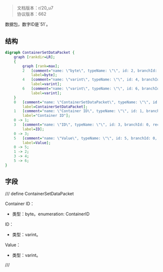 # <!-- md:samp ContainerSetDataPacket -->

> 文档版本：r/20_u7<br/>协议版本：662

<!-- md:samp ContainerSetDataPacket -->数据包，数字ID是`51`。

## 结构

```dot
digraph ContainerSetDataPacket {
	graph [rankdir=LR];
	{
		graph [rank=max];
		2	[comment="name: \"byte\", typeName: \"\", id: 2, branchId: 0, recurseId: -1, attributes: 512, notes: \"\"",
			label=byte];
		4	[comment="name: \"varint\", typeName: \"\", id: 4, branchId: 0, recurseId: -1, attributes: 512, notes: \"\"",
			label=varint];
		6	[comment="name: \"varint\", typeName: \"\", id: 6, branchId: 0, recurseId: -1, attributes: 512, notes: \"\"",
			label=varint];
	}
	0	[comment="name: \"ContainerSetDataPacket\", typeName: \"\", id: 0, branchId: 51, recurseId: -1, attributes: 0, notes: \"\"",
		label=ContainerSetDataPacket];
	1	[comment="name: \"Container ID\", typeName: \"\", id: 1, branchId: 0, recurseId: -1, attributes: 0, notes: \"enumeration: ContainerID\"",
		label="Container ID"];
	0 -> 1;
	3	[comment="name: \"ID\", typeName: \"\", id: 3, branchId: 0, recurseId: -1, attributes: 0, notes: \"\"",
		label=ID];
	0 -> 3;
	5	[comment="name: \"Value\", typeName: \"\", id: 5, branchId: 0, recurseId: -1, attributes: 0, notes: \"\"",
		label=Value];
	0 -> 5;
	1 -> 2;
	3 -> 4;
	5 -> 6;
}

```

## 字段

/// define
ContainerSetDataPacket

Container ID：<!-- md:samp byte -->

- 类型：byte。enumeration: ContainerID

ID：<!-- md:samp varint -->

- 类型：varint。

Value：<!-- md:samp varint -->

- 类型：varint。


///
